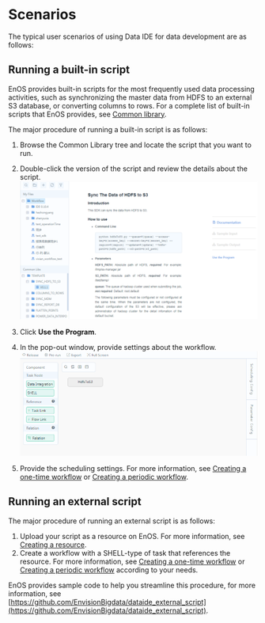 # Scenarios

The typical user scenarios of using Data IDE for data development are as follows:

## Running a built-in script

EnOS provides built-in scripts for the most frequently used data processing activities, such as synchronizing the master data from HDFS to an external S3 database, or converting columns to rows. For a complete list of built-in scripts that EnOS provides, see [Common library](common_library).

The major procedure of running a built-in script is as follows:

1. Browse the Common Library tree and locate the script that you want to run.
2. Double-click the version of the script and review the details about the script.
  ![Built-in script](media/scenario_built-in.png)

3. Click **Use the Program**.

4. In the pop-out window, provide settings about the workflow.
  ![Workflow with built-in script](media/built-in_workflow.png)

5. Provide the scheduling settings. For more information, see [Creating a one-time workflow](creating_workflow_onetime) or [Creating a periodic workflow](creating_workflow_periodic).


## Running an external script

The major procedure of running an external script is as follows:
1. Upload your script as a resource on EnOS. For more information, see [Creating a resource](creating_resource).
2. Create a workflow with a SHELL-type of task that references the resource. For more information, see [Creating a one-time workflow](creating_workflow_onetime) or [Creating a periodic workflow](creating_workflow_periodic) according to your needs.

EnOS provides sample code to help you streamline this procedure, for more information, see [https://github.com/EnvisionBigdata/dataide_external_script](https://github.com/EnvisionBigdata/dataide_external_script).
